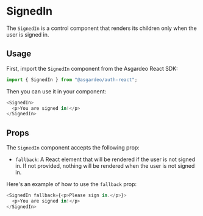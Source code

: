 <!--
 * Copyright (c) 2024, WSO2 LLC. (https://www.wso2.com).
 *
 * WSO2 LLC. licenses this file to you under the Apache License,
 * Version 2.0 (the "License"); you may not use this file except
 * in compliance with the License.
 * You may obtain a copy of the License at
 *
 *     http://www.apache.org/licenses/LICENSE-2.0
 *
 * Unless required by applicable law or agreed to in writing,
 * software distributed under the License is distributed on an
 * "AS IS" BASIS, WITHOUT WARRANTIES OR CONDITIONS OF ANY
 * KIND, either express or implied. See the License for the
 * specific language governing permissions and limitations
 * under the License.
-->

# SignedIn

The `SignedIn` is a control component that renders its children only when the user is signed in.

## Usage

First, import the `SignedIn` component from the Asgardeo React SDK:

```javascript
import { SignedIn } from "@asgardeo/auth-react";
```

Then you can use it in your component:

```javascript
<SignedIn>
  <p>You are signed in!</p>
</SignedIn>
```

## Props

The `SignedIn` component accepts the following prop:

- `fallback`: A React element that will be rendered if the user is not signed in. If not provided, nothing will be rendered when the user is not signed in.

Here's an example of how to use the `fallback` prop:

```javascript
<SignedIn fallback={<p>Please sign in.</p>}>
  <p>You are signed in!</p>
</SignedIn>
```
